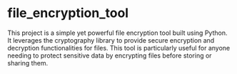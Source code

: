 # file_encryption_tool
This project is a simple yet powerful file encryption tool built using Python. It leverages the cryptography library to provide secure encryption and decryption functionalities for files. This tool is particularly useful for anyone needing to protect sensitive data by encrypting files before storing or sharing them.
